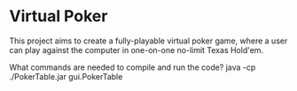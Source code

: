 # Virtual Poker
This project aims to create a fully-playable virtual poker game, where a user can play against the computer in one-on-one no-limit Texas Hold'em.

What commands are needed to compile and run the code?
java -cp ./PokerTable.jar gui.PokerTable
